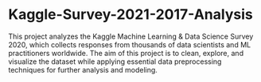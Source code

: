 # Kaggle-Survey-2021-2017-Analysis
This project analyzes the Kaggle Machine Learning &amp; Data Science Survey 2020, which collects responses from thousands of data scientists and ML practitioners worldwide. The aim of this project is to clean, explore, and visualize the dataset while applying essential data preprocessing techniques for further analysis and modeling.  
